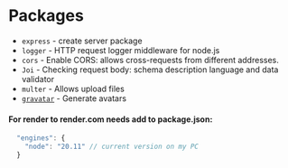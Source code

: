 # Packages

- `express` - create server package
- `logger` - HTTP request logger middleware for node.js
- `cors` - Enable CORS: allows cross-requests from different addresses.
- `Joi` - Checking request body: schema description language and data validator
- `multer` - Allows upload files
- [`gravatar`](https://www.npmjs.com/package/gravatar) - Generate avatars

#### For render to render.com needs add to package.json:

```js
  "engines": {
    "node": "20.11" // current version on my PC
  }
```
